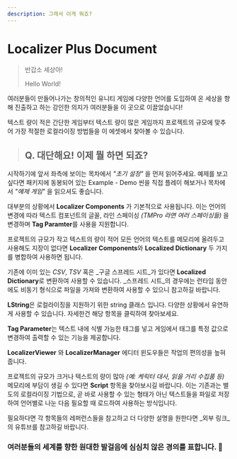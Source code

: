 ```yaml
---
description: 그래서 이게 뭐죠?
---
```


# Localizer Plus Document

> 반갑소 세상아!
>
> Hello World!

여러분들이 만들어나가는 창의적인 유니티 게임에 다양한 언어를 도입하여 온 세상을 향해 진출하고 하는 강인한 의지가 여러분들을 이 곳으로 이끌었습니다!

텍스트 량이 적은 간단한 게임부터 텍스트 량이 많은 게임까지 프로젝트의 규모에 맞추어 가장 적절한 로컬라이징 방법들을 이 에셋에서 찾아볼 수 있습니다.



> ## Q. 대단해요! 이제 뭘 하면 되죠?

시작하기에 앞서 좌측에 보이는 목차에서 _"초기 설정"_ 을 먼저 읽어주세요. 예제를 보고 싶다면 패키지에 동봉되어 있는 Example - Demo 씬을 직접 플레이 해보거나 목차에서 _"예제 게임"_ 을 읽으셔도 좋습니다.

대부분의 상황에서 **Localizer Components** 가 기본적으로 사용됩니다. 이는 언어의 변경에 따라 텍스트 컴포넌트의 글꼴, 라인 스페이싱 _\(TMPro 라면 여러 스페이싱들\)_ 을 변경하며 **Tag Paramter**를 사용을 지원합니다.

프로젝트의 규모가 작고 텍스트의 량이 적어 모든 언어의 텍스트를 메모리에 올려두고 사용해도 지장이 없다면 **Localizer Components**와 **Localized Dictionary** 두 가지를 병합하여 사용하면 됩니다.

기존에 이미 있는 _CSV_, _TSV_ 혹은 _구글 스프레드 시트_가 있다면 **Localized Dictionary**로 변환하여 사용할 수 있습니다. _스프레드 시트_의 경우에는 런타임 동안에도 비동기 형식으로 파일을 가져와 변환하여 사용할 수 있으니 참고하길 바랍니다.

**LString**은 로컬라이징을 지원하기 위한 string 클래스 입니다. 다양한 상황에서 유연하게 사용할 수 있습니다. 자세한건 해당 항목을 클릭하여 찾아보세요.

**Tag Parameter**는 텍스트 내에 식별 가능한 태그를 넣고 게임에서 태그를 특정 값으로 변경하여 출력할 수 있는 기능을 제공합니다.

**LocalizerViewer** 와 **LocalizerManager** 에디터 윈도우들은 작업의 편의성을 높혀줍니다.

프로젝트의 규모가 크거나 텍스트의 량이 많아 _\(예: 케릭터 대사, 읽을 거리 수집품 등\)_ 메모리에 부담이 생길 수 있다면 **Script** 항목을 찾아보시길 바랍니다. 이는 기존과는 별도의 로컬라이징 기법으로, 곧 바로 사용할 수 있는 형태가 아닌 텍스트들을 파일로 저장하여 언어별로 나눈 다음 필요할 때 로드하여 사용하는 방식입니다.

필요하다면 각 항목들의 레퍼런스들을 참고하고 더 다양한 설명을 원한다면 _외부 링크_의 유튜브를 참고하길 바랍니다.



### 여러분들의 세계를 향한 원대한 발걸음에 심심치 않은 경의를 표합니다. 🙂

